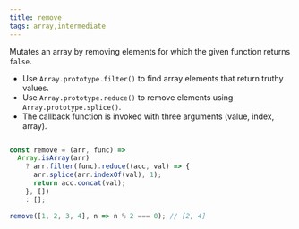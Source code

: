 ```yaml
---
title: remove
tags: array,intermediate
---
```


Mutates an array by removing elements for which the given function returns `false`.

- Use `Array.prototype.filter()` to find array elements that return truthy values.
- Use `Array.prototype.reduce()` to remove elements using `Array.prototype.splice()`.
- The callback function is invoked with three arguments (value, index, array).

```js

const remove = (arr, func) =>
  Array.isArray(arr)
    ? arr.filter(func).reduce((acc, val) => {
      arr.splice(arr.indexOf(val), 1);
      return acc.concat(val);
    }, [])
    : [];
```

```js
remove([1, 2, 3, 4], n => n % 2 === 0); // [2, 4]
```
